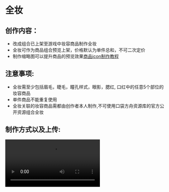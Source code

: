 # 全妆

## 创作内容：

- 改成组合已上架至游戏中妆容商品制作全妆
- 全妆可作为商品组合预览上架，价格默认为单件总和，不可二次定价
- 制作缩略图可以提升商品的预览效果[商品icon制作教程](./11_0_0_Product-icon-production)

## 注意事项:

- 全妆需至少包括眉毛，睫毛，瞳孔样式，眼影，腮红, 口红中的任意5个部位的妆容商品
- 单件商品不能重复使用
- 全妆关联的妆容商品需都由创作者本人制作,不可使用口袋方舟资源库的官方公开资源组合全妆

## 制作方式以及上传:

<video controls src="https://arkimg.ark.online/%E5%85%A8%E5%A6%86.mp4" />

## 提交:

- 可以在创作者中心-资源-我的资源，中查看资源状态
- 提交角色数据,以及角色数据的Assetld给运营同学

